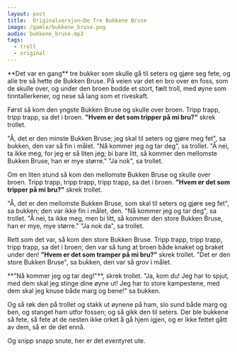 ```yaml
---
layout: post
title:  Originalversjon—De Tre Bukkene Bruse
image: /gamle/bukkene_bruse.png
audio: bukkene_bruse.mp3
tags:
  - troll
  - original
---
```


<section markdown='1'>
**Det var en gang** tre bukker som skulle gå til seters og gjøre seg fete, og
alle tre så hette de Bukken Bruse. På veien var det en bro over en foss,
som de skulle over, og under den broen bodde et stort, fælt troll, med
øyne som tinntallerkener, og nese så lang som et riveskaft.

Først så kom den yngste Bukken Bruse og skulle over broen.
Tripp trapp, tripp trapp, sa det i broen.
**"Hvem er det som tripper på mi bru?"** skrek trollet.
</section>


<section markdown='1'>"Å, det er den minste Bukken Bruse; jeg skal til seters og gjøre meg
fet", sa bukken, den var så fin i målet.
"Nå kommer jeg og tar deg", sa trollet.
"Å nei, ta ikke meg, for jeg er så liten jeg; bi bare litt, så kommer
den mellomste Bukken Bruse, han er mye større."
"Ja nok", sa trollet.

Om en liten stund så kom den mellomste Bukken Bruse og skulle over
broen.
Tripp trapp, tripp trapp, tripp trapp, sa det i broen.
**"Hvem er det som tripper på mi bru?"** skrek trollet.
</section>


<section markdown='1'>
"Å, det er den mellomste Bukken Bruse, som skal til seters og gjøre seg
fet", sa bukken; den var ikke fin i målet, den.
"Nå kommer jeg og tar deg", sa trollet.
"Å nei, ta ikke meg, men bi litt, så kommer den store Bukken Bruse, han
er mye, mye større."
"Ja nok da", sa trollet.

Rett som det var, så kom den store Bukken Bruse.
Tripp trapp, tripp trapp, tripp trapp, sa det i broen; den var så tung
at broen både knaket og braket under den!
**"Hvem er det som tramper på mi bru?"** skrek trollet.
"Det er den store Bukken Bruse", sa bukken, den var så grov i målet.
</section>


<section markdown='1'>
**"Nå kommer jeg og tar deg!"**, skrek trollet.
"Ja, kom du! Jeg har to spjut, med dem skal jeg stinge dine øyne ut! Jeg
har to store kampestene, med dem skal jeg knuse både marg og bene!"
sa bukken.

Og så røk den på trollet og stakk ut øynene på ham, slo sund
både marg og ben, og stanget ham utfor fossen; og så gikk den til
seters. Der ble bukkene så fete, så fete at de nesten ikke orket å gå
hjem igjen, og er ikke fettet gått av dem, så er de det ennå.

Og snipp snapp snute, her er det eventyret ute.
</section>

